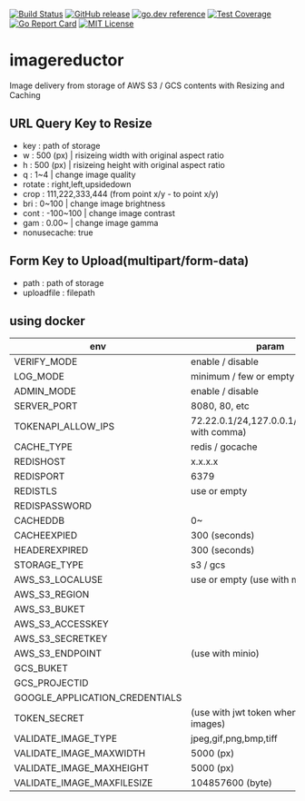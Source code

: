 [![Build Status](https://travis-ci.org/howood/imagereductor.svg?branch=master)](https://travis-ci.org/howood/imagereductor)
[![GitHub release](http://img.shields.io/github/release/howood/imagereductor.svg?style=flat-square)][release]
[![go.dev reference](https://img.shields.io/badge/go.dev-reference-007d9c?logo=go&logoColor=white&style=flat-square)](https://pkg.go.dev/github.com/howood/imagereductor)
[![Test Coverage](https://api.codeclimate.com/v1/badges/00e0b66cf675d519a2a8/test_coverage)](https://codeclimate.com/github/howood/imagereductor/test_coverage)
[![Go Report Card](https://goreportcard.com/badge/github.com/howood/imagereductor)](https://goreportcard.com/report/github.com/howood/imagereductor)
[![MIT License](http://img.shields.io/badge/license-MIT-blue.svg?style=flat-square)][license]

[release]: https://github.com/howood/imagereductor/releases
[license]: https://github.com/howood/imagereductor/blob/master/LICENSE

# imagereductor

Image delivery from storage of AWS S3 / GCS contents with Resizing and Caching

## URL Query Key to Resize

* key : path of storage
* w : 500 (px)  | risizeing width with original aspect ratio
* h : 500 (px) | risizeing height with original aspect ratio
* q : 1~4      | change image quality
* rotate : right,left,upsidedown
* crop : 111,222,333,444 (from point x/y - to point x/y)
* bri : 0~100   | change image brightness
* cont : -100~100   | change image contrast
* gam : 0.00~     | change image gamma
* nonusecache: true

## Form Key to Upload(multipart/form-data)

* path : path of storage
* uploadfile : filepath

## using docker

| env        | param          |
| --------------- |---------------|
| VERIFY_MODE |enable / disable |
| LOG_MODE |minimum / few or empty |
| ADMIN_MODE |enable / disable |
| SERVER_PORT |8080, 80, etc |
| TOKENAPI_ALLOW_IPS |72.22.0.1/24,127.0.0.1/32(separate with comma) |
| CACHE_TYPE |redis / gocache |
| REDISHOST |x.x.x.x |
| REDISPORT |6379 |
| REDISTLS |use or empty |
| REDISPASSWORD | |
| CACHEDDB |0~ |
| CACHEEXPIED |300 (seconds) |
| HEADEREXPIRED |300 (seconds) |
| STORAGE_TYPE |s3 / gcs |
| AWS_S3_LOCALUSE |use or empty (use with minio) |
| AWS_S3_REGION | |
| AWS_S3_BUKET | |
| AWS_S3_ACCESSKEY | |
| AWS_S3_SECRETKEY | |
| AWS_S3_ENDPOINT |(use with minio) |
| GCS_BUKET | |
| GCS_PROJECTID | |
| GOOGLE_APPLICATION_CREDENTIALS | |
| TOKEN_SECRET |(use with jwt token when upload images) |
| VALIDATE_IMAGE_TYPE | jpeg,gif,png,bmp,tiff |
| VALIDATE_IMAGE_MAXWIDTH |5000 (px) |
| VALIDATE_IMAGE_MAXHEIGHT |5000 (px) |
| VALIDATE_IMAGE_MAXFILESIZE |104857600 (byte) |
